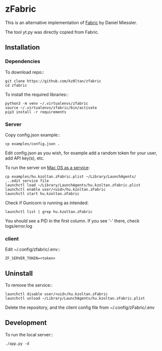 # zFabric

This is an alternative implementation of [Fabric](https://github.com/danielmiessler/fabric) by Daniel Miessler.

The tool yt.py was directly copied from Fabric.

## Installation

### Dependencies

To download repo::

    git clone https://github.com/kz0ltan/zfabric
    cd zfabric

To install the required libraries::

    python3 -m venv ~/.virtualenvs/zfabric
    source ~/.virtualenvs/zfabric/bin/activate
    pip3 install -r requirements

### Server

Copy config.json example::

    cp examples/config.json .

Edit config.json as you wish, for example add a random token for your user, add API key(s), etc.

To run the server on [Mac OS as a service](https://gist.github.com/johndturn/09a5c055e6a56ab61212204607940fa0#further-reading):

    cp examples/hu.kzoltan.zFabric.plist ~/Library/LaunchAgents/
    ...edit service file
    launchctl load ~/Library/LaunchAgents/hu.kzoltan.zFabric.plist
    launchctl enable user/<uid>/hu.kzoltan.zFabric
    launchctl start hu.kzoltan.zFabric

Check if Gunicorn is running as intended:

    launchctl list | grep hu.kzoltan.zFabric

You should see a PID in the first column. If you see '-' there, check logs/error.log

### client

Edit ~/.config/zfabric/.env::

    ZF_SERVER_TOKEN=<token>

## Uninstall

To remove the service::

    launchctl disable user/<uid>/hu.kzoltan.zFabric
    launchctl unload ~/Library/LaunchAgents/hu.kzoltan.zFabric.plist

Delete the repository, and the client config file from ~/.config/zFabric/.env

## Development

To run the local server::

    ./app.py -d
